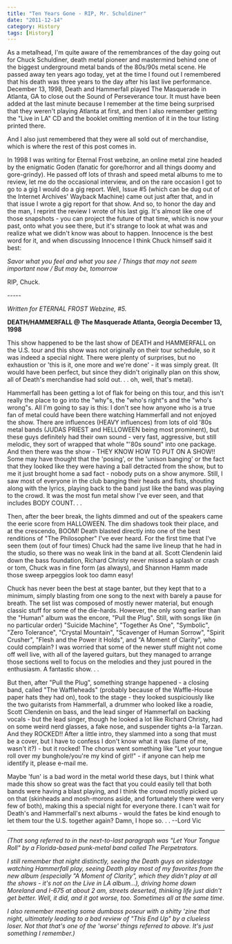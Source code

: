 ```yaml
---
title: "Ten Years Gone - RIP, Mr. Schuldiner"
date: "2011-12-14"
category: History
tags: [History]
---
```


As a metalhead, I'm quite aware of the remembrances of the day going out for Chuck Schuldiner, death metal pioneer and mastermind behind one of the biggest underground metal bands of the 80s/90s metal scene. He passed away ten years ago today, yet at the time I found out I remembered that his death was three years to the day after his last live performance. December 13, 1998, Death and Hammerfall played The Masquerade in Atlanta, GA to close out the Sound of Perseverance tour. It must have been added at the last minute because I remember at the time being surprised that they weren't playing Atlanta at first, and then I also remember getting the "Live in LA" CD and the booklet omitting mention of it in the tour listing printed there.

And I also just remembered that they were all sold out of merchandise, which is where the rest of this post comes in.

In 1998 I was writing for Eternal Frost webzine, an online metal zine headed by the enigmatic Goden (fanatic for gore/horror and all things doomy and gore-grindy). He passed off lots of thrash and speed metal albums to me to review, let me do the occasional interview, and on the rare occasion I got to go to a gig I would do a gig report. Well, Issue #5 (which can be dug out of the Internet Archives' Wayback Machine) came out just after that, and in that issue I wrote a gig report for that show. And so, to honor the day and the man, I reprint the review I wrote of his last gig. It's almost like one of those snapshots - you can project the future of that time, which is now your past, onto what you see there, but it's strange to look at what was and realize what we didn't know was about to happen. Innocence is the best word for it, and when discussing Innocence I think Chuck himself said it best:

*Savor what you feel and what you see / Things that may not seem important now / But may be, tomorrow*

RIP, Chuck.

\-----

*Written for ETERNAL FROST Webzine, #5.*

**DEATH/HAMMERFALL @ The Masquerade Atlanta, Georgia December 13, 1998**

This show happened to be the last show of DEATH and HAMMERFALL on the U.S. tour and this show was not originally on their tour schedule, so it was indeed a special night. There were plenty of surprises, but no exhaustion or 'this is it, one more and we're done' - it was simply great. (It would have been perfect, but since they didn't originally plan on this show, all of Death's merchandise had sold out. . . oh, well, that's metal).

Hammerfall has been getting a lot of flak for being on this tour, and this isn't really the place to go into the "why"s, the "who's right"s and the "who's wrong"s. All I'm going to say is this: I don't see how anyone who is a true fan of metal could have been there watching Hammerfall and not enjoyed the show. There are influences (HEAVY influences) from lots of old '80s metal bands (JUDAS PRIEST and HELLOWEEN being most prominent), but these guys definitely had their own sound - very fast, aggressive, but still melodic, they sort of wrapped that whole "'80s sound" into one package. And then there was the show - THEY KNOW HOW TO PUT ON A SHOW!! Some may have thought that the 'posing', or the 'unison banging' or the fact that they looked like they were having a ball detracted from the show, but to me it just brought home a sad fact - nobody puts on a show anymore. Still, I saw most of everyone in the club banging their heads and fists, shouting along with the lyrics, playing back to the band just like the band was playing to the crowd. It was the most fun metal show I've ever seen, and that includes BODY COUNT. . .

Then, after the beer break, the lights dimmed and out of the speakers came the eerie score from HALLOWEEN. The dim shadows took their place, and at the crescendo, BOOM! Death blasted directly into one of the best renditions of "The Philosopher" I've ever heard. For the first time that I've seen them (out of four times) Chuck had the same live lineup that he had in the studio, so there was no weak link in the band at all. Scott Clendenin laid down the bass foundation, Richard Christy never missed a splash or crash or tom, Chuck was in fine form (as always), and Shannon Hamm made those sweep arpeggios look too damn easy!

Chuck has never been the best at stage banter, but they kept that to a minimum, simply blasting from one song to the next with barely a pause for breath. The set list was composed of mostly newer material, but enough classic stuff for some of the die-hards. However, the only song earlier than the "Human" album was the encore, "Pull the Plug". Still, with songs like (in no particular order) "Suicide Machine", "Together As One", "Symbolic", "Zero Tolerance", "Crystal Mountain", "Scavenger of Human Sorrow", "Spirit Crusher", "Flesh and the Power it Holds", and "A Moment of Clarity", who could complain? I was worried that some of the newer stuff might not come off well live, with all of the layered guitars, but they managed to arrange those sections well to focus on the melodies and they just poured in the enthusiasm. A fantastic show. . .

But then, after "Pull the Plug", something strange happened - a closing band, called "The Waffleheads" (probably because of the Waffle-House paper hats they had on), took to the stage - they looked suspiciously like the two guitarists from Hammerfall, a drummer who looked like a roadie, Scott Clendenin on bass, and the lead singer of Hammerfall on backing vocals - but the lead singer, though he looked a lot like Richard Christy, had on some weird nerd glasses, a fake nose, and suspender tights a-la Tarzan. And they ROCKED!! After a little intro, they slammed into a song that must be a cover, but I have to confess I don't know what it was (lame of me, wasn't it?) - but it rocked! The chorus went something like "Let your tongue roll over my bunghole/you're my kind of girl!" - if anyone can help me identify it, please e-mail me.

Maybe 'fun' is a bad word in the metal world these days, but I think what made this show so great was the fact that you could easily tell that both bands were having a blast playing, and I think the crowd mostly picked up on that (skinheads and mosh-morons aside, and fortunately there were very few of both), making this a special night for everyone there. I can't wait for Death's and Hammerfall's next albums - would the fates be kind enough to let them tour the U.S. together again? Damn, I hope so. . . --Lord Vic

***

*(That song referred to in the next-to-last paragraph was "Let Your Tongue Roll" by a Florida-based punk-metal band called The Perpetrators.*

*I still remember that night distinctly, seeing the Death guys on sidestage watching Hammerfall play, seeing Death play most of my favorites from the new album (especially "A Moment of Clarity", which they didn't play at all the shows - it's not on the Live in LA album...), driving home down Moreland and I-675 at about 2 am, streets deserted, thinking life just didn't get better. Well, it did, and it got worse, too. Sometimes all at the same time.*

*I also remember meeting some dumbass poseur with a shitty 'zine that night, ultimately leading to a bad review of "This End Up" by a clueless loser. Not that that's one of the 'worse' things referred to above. It's just something I remember.)*
